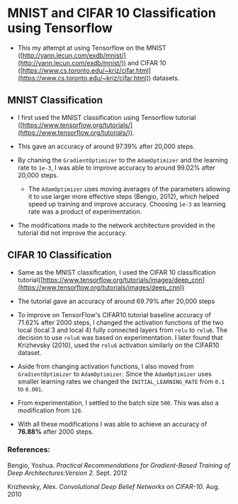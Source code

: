 # MNIST and CIFAR 10 Classification using Tensorflow

- This my attempt at using Tensorflow on the MNIST ([http://yann.lecun.com/exdb/mnist/](http://yann.lecun.com/exdb/mnist/)) and CIFAR 10 ([https://www.cs.toronto.edu/~kriz/cifar.html](https://www.cs.toronto.edu/~kriz/cifar.html)) datasets.

## MNIST Classification

- I first used the MNIST classification using Tensorflow tutorial ([https://www.tensorflow.org/tutorials/](https://www.tensorflow.org/tutorials/)).
 
 + This gave an accuracy of around 97.39% after 20,000 steps.
 
 + By chaning the `GradientOptimizer` to the `AdamOptimizer` and the learning rate to `1e-3`, I was able to improve accuracy to around 99.02% after 20,000 steps. 
    
    - The `AdamOptimizer` uses moving averages of the parameters allowing it to use larger more effective steps (Bengio, 2012), which helped speed up training and improve accuracy. Choosing `1e-3` as learning rate was a product of experimentation.
 
  + The modifications made to the network architecture provided in the tutorial did not improve the accuracy.
  
## CIFAR 10 Classification

- Same as the MNIST classification, I used the CIFAR 10 classification tutorial([https://www.tensorflow.org/tutorials/images/deep_cnn](https://www.tensorflow.org/tutorials/images/deep_cnn))

 + The tutorial gave an accuracy of around 69.79% after 20,000 steps

- To improve on TensorFlow's CIFAR10 tutorial baseline accuracy of 71.62% after 2000 steps, I changed the activation functions of the two local (local 3 and local 4) fully connected layers from `relu` to `relu6`. The decision to use `relu6` was based on experimentation. I later found that Krizhevsky (2010), used  the `relu6` activation similarly on the CIFAR10 dataset.

- Aside from changing activation functions, I also moved from `GradientOptimizer` to `AdamOptimizer`. Since the `AdamOptimizer` uses smaller learning rates we changed the `INITIAL_LEARNING_RATE` from `0.1` to `0.001`. 

- From experimentation, I settled to the batch size `500`. This was also a modification from `128`.

- With all these modifications I was able to achieve an accuracy of **76.88%** after 2000 steps.

### References:

Bengio, Yoshua. *Practical Recommendations for Gradient-Based Training of Deep Architectures:Version 2*. Sept. 2012

Krizhevsky, Alex. *Convolutional Deep Belief Networks on CIFAR-10*. Aug. 2010
